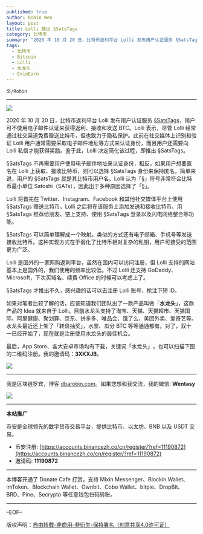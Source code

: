 ```yaml
---
published: true
author: Robin Wen
layout: post
title: Lolli 推出 §SatsTags
category: 比特币
summary: "2020 年 10 月 20 日，比特币返利平台 Lolli 发布用户认证服务 §SatsTags，用户可不使用电子邮件认证来获得返利、接收和发送 BTC。Lolli 表示，尽管 Lolli 经常通过社交渠道免费赠送比特币，但也致力于隐私保护。此前在社交媒体上识别和验证 Lolli 用户通常需要采取电子邮件地址等方式来认证身份，而且用户还需要向 Lolli 私信才能获得奖励。鉴于此，Lolli 决定简化该过程，即推出 §SatsTags。§SatsTags 才推出不久，感兴趣的话可以去注册 Lolli 账号，抢注下短 ID。对了，双十一已经开始了，现在就是注册使用水龙头的最佳机会。"
tags:
  - 比特币
  - Bitcoin
  - Lolli
  - 水龙头
  - ExinEarn
---
```


`文/Robin`

***

![](https://cdn.dbarobin.com/v2lrvn1.png)

2020 年 10 月 20 日，比特币返利平台 Lolli 发布用户认证服务 [§SatsTags](https://blog.lolli.com/introducing-lolli-satstags/)，用户可不使用电子邮件认证来获得返利、接收和发送 BTC。Lolli 表示，尽管 Lolli 经常通过社交渠道免费赠送比特币，但也致力于隐私保护。此前在社交媒体上识别和验证 Lolli 用户通常需要采取电子邮件地址等方式来认证身份，而且用户还需要向 Lolli 私信才能获得奖励。鉴于此，Lolli 决定简化该过程，即推出 §SatsTags。

§SatsTags 不再需要用户使用电子邮件地址来认证身份，相反，如果用户想要匿名在 Lolli 上获取、接收比特币，则可以选择 §SatsTags 身份来保持匿名。简单来说，用户的 §SatsTags 就是其比特币用户名。Lolli 认为「§」符号非常符合比特币最小单位 Satoshi（SATs），因此出于多种原因选择了「§」。

Lolli 将首先在 Twitter、Instagram、Facebook 和其他社交媒体平台上使用 §SatsTags 赠送比特币。Lolli 之后将在该服务上添加发送和接收比特币、用 §SatsTags 推荐给朋友、链上支持、使用 §SatsTags 登录以及闪电网络整合等功能。

§SatsTags 可以简单理解成一个映射。类似的方式还有电子邮箱、手机号等发送接收比特币。这种实现方式在于弱化了比特币相对复杂的私钥，用户可接受的范围更为广泛。

Lolli 是国外的一家网购返利平台，虽然在国内可以访问注册，但 Lolli 支持的网站基本上是国外的，我们使用的频率比较低。不过 Lolli 还支持 GoDaddy、Microsoft，下次买域名、续费 Office 的时候可以考虑上了。

§SatsTags 才推出不久，感兴趣的话可以去注册 Lolli 账号，抢注下短 ID。

如果对笔者比较了解的话，应该知道我们团队出了一款产品叫做「**水龙头**」，这款产品的 Idea 就来自于 Lolli。目前水龙头支持了淘宝、天猫、天猫超市、天猫国际、阿里健康、聚划算、京东、拼多多、唯品会、饿了么、美团外卖、爱奇艺等。水龙头最近还上架了「转盘抽奖」，水票、瓜分 BTC 等等通通都有。对了，双十一已经开始了，现在就是注册使用水龙头的最佳机会。

最后，App Store、各大安卓市场均有下载，关键词「水龙头」​，也可以扫描​下图的二维码注册。​我的邀请码：**3XKXJB**。​

![](https://cdn.dbarobin.com/kwdjijt.png)

***

我是区块链罗宾，博客 [dbarobin.com](https://dbarobin.com/)。如果您想和我交流，我的微信: **Wentasy**

![](https://cdn.dbarobin.com/v4yywe2.png)

***

**本站推广**

币安是全球领先的数字货币交易平台，提供比特币、以太坊、BNB 以及 USDT 交易。

* 币安注册: [https://accounts.binancezh.co/cn/register/?ref=11190872](https://accounts.binancezh.co/cn/register/?ref=11190872)
* 邀请码: **11190872**

***

本博客开通了 Donate Cafe 打赏，支持 Mixin Messenger、Blockin Wallet、imToken、Blockchain Wallet、Ownbit、Cobo Wallet、bitpie、DropBit、BRD、Pine、Secrypto 等任意钱包扫码转账。

<center>
    <div class="--donate-button"
         data-button-id="f8b9df0d-af9a-460d-8258-d3f435445075"
    ></div>
</center>

***

–EOF–

版权声明：[自由转载-非商用-非衍生-保持署名（创意共享4.0许可证）](http://creativecommons.org/licenses/by-nc-nd/4.0/deed.zh)